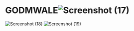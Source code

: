 # GODMWALE![Screenshot (17)](https://user-images.githubusercontent.com/104409165/201004018-10353e3f-5205-4d42-9c32-251bbd4e6fb0.png)
![Screenshot (18)](https://user-images.githubusercontent.com/104409165/201004698-115cc358-45ad-475d-bde8-36b17d8c408f.png)
![Screenshot (19)](https://user-images.githubusercontent.com/104409165/201005348-c5c8e1b3-32da-4336-b316-a79a58829e41.png)
